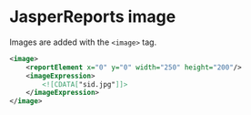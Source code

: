 # JasperReports image

Images are added with the `<image>` tag.  

```xml
<image>
    <reportElement x="0" y="0" width="250" height="200"/>
    <imageExpression>
        <![CDATA["sid.jpg"]]>
    </imageExpression>
</image>
```
